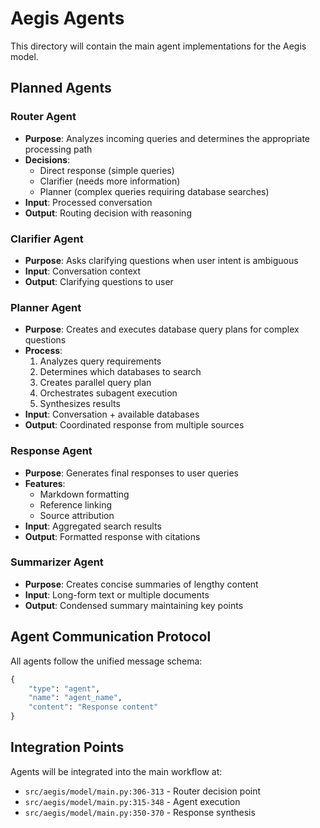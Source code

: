 # Aegis Agents

This directory will contain the main agent implementations for the Aegis model.

## Planned Agents

### Router Agent
- **Purpose**: Analyzes incoming queries and determines the appropriate processing path
- **Decisions**: 
  - Direct response (simple queries)
  - Clarifier (needs more information)
  - Planner (complex queries requiring database searches)
- **Input**: Processed conversation
- **Output**: Routing decision with reasoning

### Clarifier Agent
- **Purpose**: Asks clarifying questions when user intent is ambiguous
- **Input**: Conversation context
- **Output**: Clarifying questions to user

### Planner Agent
- **Purpose**: Creates and executes database query plans for complex questions
- **Process**:
  1. Analyzes query requirements
  2. Determines which databases to search
  3. Creates parallel query plan
  4. Orchestrates subagent execution
  5. Synthesizes results
- **Input**: Conversation + available databases
- **Output**: Coordinated response from multiple sources

### Response Agent
- **Purpose**: Generates final responses to user queries
- **Features**:
  - Markdown formatting
  - Reference linking
  - Source attribution
- **Input**: Aggregated search results
- **Output**: Formatted response with citations

### Summarizer Agent
- **Purpose**: Creates concise summaries of lengthy content
- **Input**: Long-form text or multiple documents
- **Output**: Condensed summary maintaining key points

## Agent Communication Protocol

All agents follow the unified message schema:
```python
{
    "type": "agent",
    "name": "agent_name",
    "content": "Response content"
}
```

## Integration Points

Agents will be integrated into the main workflow at:
- `src/aegis/model/main.py:306-313` - Router decision point
- `src/aegis/model/main.py:315-348` - Agent execution
- `src/aegis/model/main.py:350-370` - Response synthesis